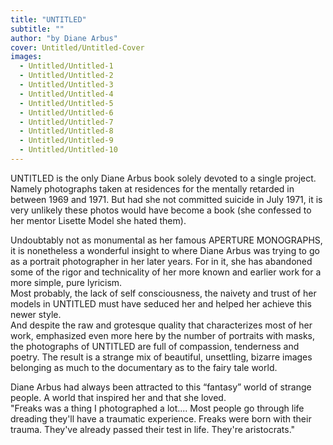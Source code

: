 ```yaml
---
title: "UNTITLED"
subtitle: ""
author: "by Diane Arbus"
cover: Untitled/Untitled-Cover
images:
  - Untitled/Untitled-1
  - Untitled/Untitled-2
  - Untitled/Untitled-3
  - Untitled/Untitled-4
  - Untitled/Untitled-5
  - Untitled/Untitled-6
  - Untitled/Untitled-7
  - Untitled/Untitled-8
  - Untitled/Untitled-9
  - Untitled/Untitled-10
---
```


UNTITLED is the only Diane Arbus book solely devoted to a single project. Namely photographs taken at residences for the mentally retarded in between 1969 and 1971. But had she not committed suicide in July 1971, it is very unlikely these photos would have become a book (she confessed to her mentor Lisette Model she hated them).

Undoubtably not as monumental as her famous APERTURE MONOGRAPHS, it is nonetheless a wonderful insight to where Diane Arbus was trying to go as a portrait photographer in her later years. For in it, she has abandoned some of the rigor and technicality of her more known and earlier work for a more simple, pure lyricism.  
Most probably, the lack of self consciousness, the naivety and trust of her models in UNTITLED must have seduced her and helped her achieve this newer style.  
And despite the raw and grotesque quality that characterizes most of her work, emphasized even more here by the number of portraits with masks, the photographs of UNTITLED are full of compassion, tenderness and poetry.  The result is a strange mix of beautiful, unsettling, bizarre images belonging as much to the documentary as to the fairy tale world.

Diane Arbus had always been attracted to this “fantasy” world of strange people. A world that inspired her and that she loved.  
"Freaks was a thing I photographed a lot.... Most people go through life dreading they'll have a traumatic experience. Freaks were born with their trauma. They've already passed their test in life. They're aristocrats."
